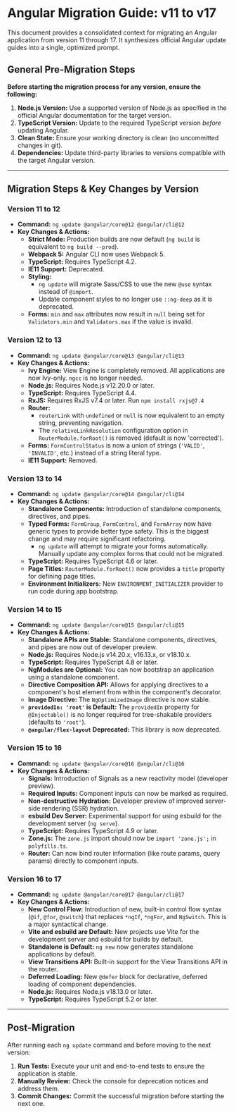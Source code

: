 # Angular Migration Guide: v11 to v17

This document provides a consolidated context for migrating an Angular application from version 11 through 17. It synthesizes official Angular update guides into a single, optimized prompt.

## General Pre-Migration Steps

**Before starting the migration process for any version, ensure the following:**

1.  **Node.js Version:** Use a supported version of Node.js as specified in the official Angular documentation for the target version.
2.  **TypeScript Version:** Update to the required TypeScript version *before* updating Angular.
3.  **Clean State:** Ensure your working directory is clean (no uncommitted changes in git).
4.  **Dependencies:** Update third-party libraries to versions compatible with the target Angular version.

---

## Migration Steps & Key Changes by Version

### **Version 11 to 12**

* **Command:** `ng update @angular/core@12 @angular/cli@12`
* **Key Changes & Actions:**
    * **Strict Mode:** Production builds are now default (`ng build` is equivalent to `ng build --prod`).
    * **Webpack 5:** Angular CLI now uses Webpack 5.
    * **TypeScript:** Requires TypeScript 4.2.
    * **IE11 Support:** Deprecated.
    * **Styling:**
        * `ng update` will migrate Sass/CSS to use the new `@use` syntax instead of `@import`.
        * Update component styles to no longer use `::ng-deep` as it is deprecated.
    * **Forms:** `min` and `max` attributes now result in `null` being set for `Validators.min` and `Validators.max` if the value is invalid.

### **Version 12 to 13**

* **Command:** `ng update @angular/core@13 @angular/cli@13`
* **Key Changes & Actions:**
    * **Ivy Engine:** View Engine is completely removed. All applications are now Ivy-only. `ngcc` is no longer needed.
    * **Node.js:** Requires Node.js v12.20.0 or later.
    * **TypeScript:** Requires TypeScript 4.4.
    * **RxJS:** Requires RxJS v7.4 or later. Run `npm install rxjs@7.4`
    * **Router:**
        * `routerLink` with `undefined` or `null` is now equivalent to an empty string, preventing navigation.
        * The `relativeLinkResolution` configuration option in `RouterModule.forRoot()` is removed (default is now 'corrected').
    * **Forms:** `FormControlStatus` is now a union of strings (`'VALID'`, `'INVALID'`, etc.) instead of a string literal type.
    * **IE11 Support:** Removed.

### **Version 13 to 14**

* **Command:** `ng update @angular/core@14 @angular/cli@14`
* **Key Changes & Actions:**
    * **Standalone Components:** Introduction of standalone components, directives, and pipes.
    * **Typed Forms:** `FormGroup`, `FormControl`, and `FormArray` now have generic types to provide better type safety. This is the biggest change and may require significant refactoring.
        * `ng update` will attempt to migrate your forms automatically. Manually update any complex forms that could not be migrated.
    * **TypeScript:** Requires TypeScript 4.6 or later.
    * **Page Titles:** `RouterModule.forRoot()` now provides a `title` property for defining page titles.
    * **Environment Initializers:** New `ENVIRONMENT_INITIALIZER` provider to run code during app bootstrap.

### **Version 14 to 15**

* **Command:** `ng update @angular/core@15 @angular/cli@15`
* **Key Changes & Actions:**
    * **Standalone APIs are Stable:** Standalone components, directives, and pipes are now out of developer preview.
    * **Node.js:** Requires Node.js v14.20.x, v16.13.x, or v18.10.x.
    * **TypeScript:** Requires TypeScript 4.8 or later.
    * **NgModules are Optional:** You can now bootstrap an application using a standalone component.
    * **Directive Composition API:** Allows for applying directives to a component's host element from within the component's decorator.
    * **Image Directive:** The `NgOptimizedImage` directive is now stable.
    * **`providedIn: 'root'` is Default:** The `providedIn` property for `@Injectable()` is no longer required for tree-shakable providers (defaults to `'root'`).
    * **`@angular/flex-layout` Deprecated:** This library is now deprecated.

### **Version 15 to 16**

* **Command:** `ng update @angular/core@16 @angular/cli@16`
* **Key Changes & Actions:**
    * **Signals:** Introduction of Signals as a new reactivity model (developer preview).
    * **Required Inputs:** Component inputs can now be marked as required.
    * **Non-destructive Hydration:** Developer preview of improved server-side rendering (SSR) hydration.
    * **esbuild Dev Server:** Experimental support for using esbuild for the development server (`ng serve`).
    * **TypeScript:** Requires TypeScript 4.9 or later.
    * **Zone.js:** The `zone.js` import should now be `import 'zone.js';` in `polyfills.ts`.
    * **Router:** Can now bind router information (like route params, query params) directly to component inputs.

### **Version 16 to 17**

* **Command:** `ng update @angular/core@17 @angular/cli@17`
* **Key Changes & Actions:**
    * **New Control Flow:** Introduction of new, built-in control flow syntax (`@if`, `@for`, `@switch`) that replaces `*ngIf`, `*ngFor`, and `NgSwitch`. This is a major syntactical change.
    * **Vite and esbuild are Default:** New projects use Vite for the development server and esbuild for builds by default.
    * **Standalone is Default:** `ng new` now generates standalone applications by default.
    * **View Transitions API:** Built-in support for the View Transitions API in the router.
    * **Deferred Loading:** New `@defer` block for declarative, deferred loading of component dependencies.
    * **Node.js:** Requires Node.js v18.13.0 or later.
    * **TypeScript:** Requires TypeScript 5.2 or later.

---

## Post-Migration

After running each `ng update` command and before moving to the next version:
1.  **Run Tests:** Execute your unit and end-to-end tests to ensure the application is stable.
2.  **Manually Review:** Check the console for deprecation notices and address them.
3.  **Commit Changes:** Commit the successful migration before starting the next one.